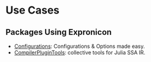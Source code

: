 # Use Cases

## Packages Using Expronicon

- [Configurations](https://github.com/Roger-luo/Configurations.jl): Configurations & Options made easy.
- [CompilerPluginTools](https://github.com/JuliaCompilerPlugins/CompilerPluginTools.jl): collective tools for Julia SSA IR.
